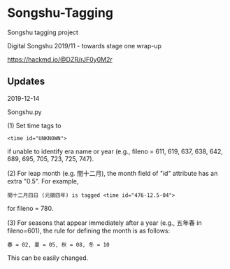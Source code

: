 # Songshu-Tagging
Songshu tagging project

Digital Songshu 2019/11 - towards stage one wrap-up

https://hackmd.io/@DZR/rJF0y0M2r

## Updates
2019-12-14

Songshu.py

(1) Set time tags to 
    
    <time id="UNKNOWN">
if unable to identify era name or year (e.g., fileno = 611, 619, 637, 638, 642, 689, 695, 705, 723, 725, 747).

(2) For leap month (e.g. 閏十二月), the month field of "id" attribute has an extra "0.5". For example,
    
    閏十二月四日 (元徽四年) is tagged <time id="476-12.5-04">
    
for fileno = 780.

(3) For seasons that appear immediately after a year (e.g., 五年春 in fileno=601), the rule for defining the month is as follows:

    春 = 02, 夏 = 05, 秋 = 08, 冬 = 10
    
This can be easily changed.
